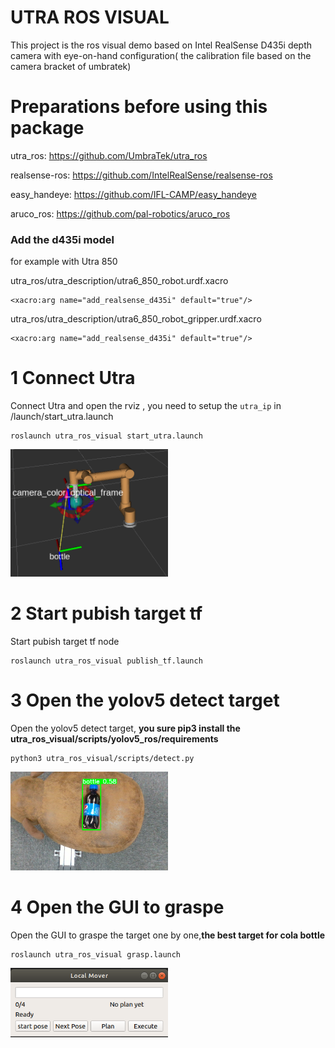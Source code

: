 # UTRA ROS VISUAL

This project is the ros visual demo based on Intel RealSense D435i depth camera with eye-on-hand configuration( the calibration file based on the camera bracket of umbratek)

# Preparations before using this package

utra_ros: <https://github.com/UmbraTek/utra_ros>

realsense-ros: <https://github.com/IntelRealSense/realsense-ros>  

easy_handeye: <https://github.com/IFL-CAMP/easy_handeye>

aruco_ros: <https://github.com/pal-robotics/aruco_ros>  


###  Add the d435i model 
for example with Utra 850

utra_ros/utra_description/utra6_850_robot.urdf.xacro
```
<xacro:arg name="add_realsense_d435i" default="true"/> 
```
utra_ros/utra_description/utra6_850_robot_gripper.urdf.xacro
```
<xacro:arg name="add_realsense_d435i" default="true"/> 
```


# 1 Connect Utra

Connect Utra and open the rviz
, you need to setup the `utra_ip` in /launch/start_utra.launch
```
roslaunch utra_ros_visual start_utra.launch
```
<img src="./doc/img/1.png" width="252"/> 

# 2 Start pubish target tf
Start pubish target tf node
```
roslaunch utra_ros_visual publish_tf.launch
```

# 3 Open the yolov5 detect target
Open the yolov5 detect target, **you sure pip3 install the utra_ros_visual/scripts/yolov5_ros/requirements**
```
python3 utra_ros_visual/scripts/detect.py
```
<img src="./doc/img/2.png" width="252"/> 

# 4 Open the GUI to graspe
Open the GUI to graspe the target one by one,**the best target for  cola bottle**
```
roslaunch utra_ros_visual grasp.launch
```
<img src="./doc/img/3.png" width="252"/> 